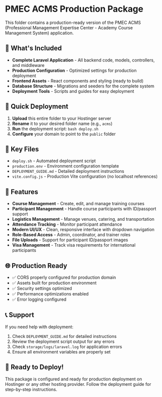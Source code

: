 # PMEC ACMS Production Package

This folder contains a production-ready version of the PMEC ACMS (Professional Management Expertise Center - Academy Course Management System) application.

## 🎯 What's Included

- **Complete Laravel Application** - All backend code, models, controllers, and middleware
- **Production Configuration** - Optimized settings for production deployment
- **Frontend Assets** - React components and styling (ready to build)
- **Database Structure** - Migrations and seeders for the complete system
- **Deployment Tools** - Scripts and guides for easy deployment

## 🚀 Quick Deployment

1. **Upload** this entire folder to your Hostinger server
2. **Rename** it to your desired folder name (e.g., `acms`)
3. **Run** the deployment script: `bash deploy.sh`
4. **Configure** your domain to point to the `public` folder

## 📁 Key Files

- `deploy.sh` - Automated deployment script
- `production.env` - Environment configuration template
- `DEPLOYMENT_GUIDE.md` - Detailed deployment instructions
- `vite.config.js` - Production Vite configuration (no localhost references)

## 🔧 Features

- **Course Management** - Create, edit, and manage training courses
- **Participant Management** - Handle course participants with ID/passport support
- **Logistics Management** - Manage venues, catering, and transportation
- **Attendance Tracking** - Monitor participant attendance
- **Modern UI/UX** - Clean, responsive interface with dropdown navigation
- **Role-Based Access** - Admin, coordinator, and trainer roles
- **File Uploads** - Support for participant ID/passport images
- **Visa Management** - Track visa requirements for international participants

## 🌐 Production Ready

- ✅ CORS properly configured for production domain
- ✅ Assets built for production environment
- ✅ Security settings optimized
- ✅ Performance optimizations enabled
- ✅ Error logging configured

## 📞 Support

If you need help with deployment:
1. Check `DEPLOYMENT_GUIDE.md` for detailed instructions
2. Review the deployment script output for any errors
3. Check `storage/logs/laravel.log` for application errors
4. Ensure all environment variables are properly set

## 🎉 Ready to Deploy!

This package is configured and ready for production deployment on Hostinger or any other hosting provider. Follow the deployment guide for step-by-step instructions.
